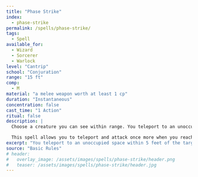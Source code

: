 ```yaml
---
title: "Phase Strike"
index:
  - phase-strike
permalink: /spells/phase-strike/
tags:
  - Spell
available_for:
  - Wizard
  - Sorcerer
  - Warlock
level: "Cantrip"
school: "Conjuration"
range: "15 ft"
comp:
  - M
material: "a melee weapon worth at least 1 cp"
duration: "Instantaneous"
concentration: false
cast_time: "1 Action"
ritual: false
description: |
  Choose a creature you can see within range. You teleport to an unoccupied space within 5 feet of the target. Immediately after you arrive, you make a melee attack with the weapon used in the spell's casting. If there is no unoccupied space within 5 feet of the target, the spell fails.

  This spell allows you to teleport and attack once more when you reach certain levels: twice at 5th level, three times at 11th level, and four times at 17th level. You cannot target the same creature more than once. The spell ends if there are no valid targets.
excerpt: "You teleport to an unoccupied space within 5 feet of the target. Immediately after you arrive, you make a melee attack with the weapon used in the spell's casting."
source: "Basic Rules"
# header:
#   overlay_image: /assets/images/spells/phase-strike/header.png
#   teaser: /assets/images/spells/phase-strike/header.jpg
---
```

